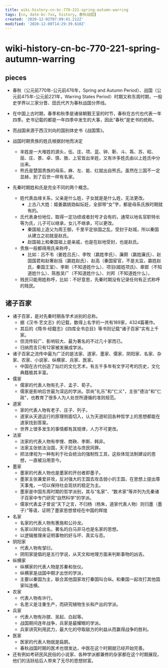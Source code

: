 ```yaml
---
title: wiki-history-cn-bc-770-221-spring-autumn-warring
tags: [cn, date-bc-7xx, history, 春秋战国]
created: '2020-12-02T07:09:41.212Z'
modified: '2020-12-08T14:29:39.610Z'
---
```


# wiki-history-cn-bc-770-221-spring-autumn-warring

## pieces

- 春秋（公元前770年-公元前476年，Spring and Autumn Period）、战国（公元前475年-公元前221年，Warring States Period）时期又称东周时期，一般史学界以三家分晋、田氏代齐为春秋战国分界线。
- 在中国上古时期，春季和秋季是诸侯朝觐王室的时节，春秋在古代也代表一年四季。史书记载的都是一年四季中发生的大事，因此“春秋”是史书的统称。
- 而战国来源于西汉刘向的国别体史书《战国策》。

- 战国时期贵族的姓氏根据封地而决定
  - 芈姓是一大堆姓的源头，伍、庄、项、蓝、钟、靳、斗、蒍、苏、昭、屈、庄、景、卓、慎、敖、上官皆出芈姓，又有许多姓氏由以上姓氏中分出来。
  - 熊氏是楚国贵族的母系，麻、左、能、红就出自熊氏。虽然在三国不一定显赫，到了后世一样有名家。

- 先秦时期姓和氏是完全不同的两个概念。
  - 姓代表血缘关系，父亲是什么姓，子女就是是什么姓，无法更改。
    - 上古八大姓：姬姜嬴姚妫姒妘妊，全部带“女”字，都是母系氏族时期就有的。
  - 氏代表身份地位，取得一定功绩或者封号才会有的，通常以地名官职特长等为氏，儿子可以继承，女儿不继承，可以更改。
    - 秦国祖上造父为周王御，千里平定徐国之乱，受封于赵城，所以秦国从建立之初就是赵氏。
    - 赵国祖上和秦国祖上是亲戚，也是在赵地受封，也是赵氏。
  - 贵族一般都得用氏来称呼，
    - 比如：吕不韦（姜姓吕氏）、李牧（嬴姓李氏）、廉颇（嬴姓廉氏）、赵国国君和赵奢赵括（嬴姓赵氏）、赵高（秦国宦官，不是太监，嬴姓赵氏，秦国王室）、李斯（不知道姓什么）、项羽(姬姓项氏)、章邯（不知道姓什么）、陈胜吴广（不知道姓什么）、刘邦（不知道姓什么）。
  - 贱民只能用姓称呼，比如：不好意思，先秦时期没有记录任何有正式称呼的贱民。

## 诸子百家

- 诸子百家，是对先秦时期各学术派别的总称。
  - 据《汉书·艺文志》的记载，数得上名字的一共有189家，4324篇著作。
  - 其后的《隋书·经籍志》《四库全书总目》等书则记载“诸子百家”实有上千家。
  - 但流传较广、影响较大、最为著名的不过几十家而已。
  - 归纳而言只有12家被发展成学派。
- 诸子百家之流传中最为广泛的是法家、道家、墨家、儒家、阴阳家、名家、杂家、农家、小说家、纵横家、兵家、医家。
  - 中国在古代创造了灿烂的文化艺术，有五千多年有文字可考的历史，文化典籍极其丰富。
- 儒家
  - 儒家的代表人物有孔子、孟子、荀子。
  - 儒家是影响后世最为深远的学派。崇尚"礼乐"和"仁义"，主张"德治"和"仁政"，也教育了很多人为人处世所遵循的准则规范。
- 道家
  - 家的代表人物有老子、庄子、列子。
  - 道家从天道运行的原理侧面切入，认为天道轮回各种哲学上的思想都能在道家找到答案。
  - 世界上很多发生的事情都有其规律，人力不可更改。
- 法家
  - 法家的代表人物有李悝、商鞅、李斯、韩非。
  - 法家主张依法治国，天子犯法与庶民同罪。
  - 把法律视为一种有利于社会统治的强制性工具，这些体现法制建设的思想，一直被沿用至今。
- 墨家
  - 墨家的代表人物也是墨家的开创者即墨子。
  - 墨家主张兼爱非攻，反对强大的王国去攻击弱小的王国，在思想上提出尊天事鬼，一切以保持社会现状的稳定为主。
  - 墨家是中国东周时期的哲学派别，其与“名家”、“数术家”等并列为先秦诸子百家中专门研究“自然科学”的学派。
  - 儒家代表孟子曾说“天下之言，不归杨（杨朱，道家代表人物）则归墨（墨子）”等语，证明了墨家思想曾经在中国的辉煌
- 名家
  - 名家的代表人物有惠施和公孙龙。
  - 名家以辩论出名，著名的白马非马也是名家的思想。
  - 以逻辑推理来证明事物的好与坏、真实与否。
- 阴阳家
  - 代表人物有邹衍。
  - 阴阳家提倡的是五行学说，从天文和地理方面来判断事物的凶吉。
- 纵横家
  - 纵横家的代表人物是苏秦和张仪。
  - 纵横家是战国中期才出世的学派，
  - 主要以秦国为主，联合其他国家攻打秦国叫合纵。和秦国一起攻打其他国家叫连横。
- 农家
  - 代表人物有许行。
  - 名思义是注重生产，而研究植物生长和产出的学派。
- 兵家
  - 代表人物有孙膑、吴起、白起等。
  - 战国期间连年战争，兵家是最耀眼的学派。
  - 兵家讲究利用武力，最大化的夺取敌方的利益从而赢得战争的胜利。
- 医家
  - 医家的代表人物就是扁鹊。
  - 春秋战国时期的医术也很发达，中医在这个时期就已经开始完善。
- 还有例如考研民风民俗的小说家、各种学派都兼修的杂家都在这个时期展现，他们的活跃给后人带来了无尽的思想财富。
